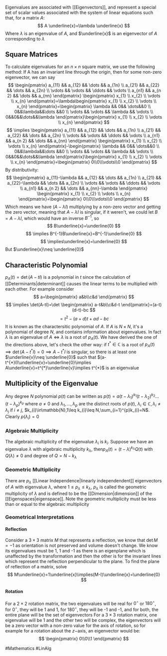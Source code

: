 Eigenvalues are associated with [[Eigenvectors]], and represent a special set of scalar values associated with the system of linear equations such that, for a matrix $A$: 
$$
A \underline{x}=\lambda \underline{x}
$$
Where $\lambda$ is an eigenvalue of $A$, and $\underline{x}$ is an eigenvector of $A$ corresponding to $\lambda$
## Square Matrices
To calculate eigenvalues for an $n\times n$ square matrix, we use the following method:
If A has an invariant line through the origin, then for some non-zero eigenvector, we can say 
$$
\begin{pmatrix}
a_{11} && a_{12} && \dots && a_{1n} \\
a_{21} && a_{22} && \dots && a_{2n} \\
\vdots && \vdots && \ddots && \vdots \\
a_{n1} && a_{n 2} && \dots && a_{nn}
\end{pmatrix}
\begin{pmatrix}
x_{1} \\ x_{2} \\ \vdots \\ x_{n}
\end{pmatrix}=\lambda\begin{pmatrix}
x_{1} \\ x_{2} \\ \vdots \\ x_{n}
\end{pmatrix}=\begin{pmatrix}
\lambda && 0&& \dots&&0 \\
0&&\lambda&&\dots &&0 \\
\vdots && \vdots && \lambda && \vdots \\
0&&0&&\dots&&\lambda
\end{pmatrix}\begin{pmatrix}
x_{1} \\ x_{2} \\ \vdots \\ x_{n}
\end{pmatrix}
$$
$$
\implies \begin{pmatrix}
a_{11} && a_{12} && \dots && a_{1n} \\
a_{21} && a_{22} && \dots && a_{2n} \\
\vdots && \vdots && \ddots && \vdots \\
a_{n1} && a_{n 2} && \dots && a_{nn}
\end{pmatrix}
\begin{pmatrix}
x_{1} \\ x_{2} \\ \vdots \\ x_{n}
\end{pmatrix}-\begin{pmatrix}
\lambda && 0&& \dots&&0 \\
0&&\lambda&&\dots &&0 \\
\vdots && \vdots && \lambda && \vdots \\
0&&0&&\dots&&\lambda
\end{pmatrix}\begin{pmatrix}
x_{1} \\ x_{2} \\ \vdots \\ x_{n}
\end{pmatrix}=\begin{pmatrix}
0\\0\\\vdots\\0
\end{pmatrix}
$$
By distributivity:
$$
\begin{pmatrix}
a_{11}-\lambda && a_{12} && \dots && a_{1n} \\
a_{21} && a_{22}-\lambda && \dots && a_{2n} \\
\vdots && \vdots && \ddots && \vdots \\
a_{n1} && a_{n 2} && \dots && a_{nn}-\lambda
\end{pmatrix}
\begin{pmatrix}
x_{1} \\ x_{2} \\ \vdots \\ x_{n}
\end{pmatrix}=\begin{pmatrix}
0\\0\\\vdots\\0
\end{pmatrix}
$$
Which means we have $(A-\lambda I)$ multiplying by a non-zero vector and getting the zero vector, meaning that $A-\lambda I$ is singular, if it weren't, we could let $B=A-\lambda I$, which would have an inverse $B^{-1}$, so
$$
B\underline{x}=\underline{0}
$$
$$
\implies B^{-1}B\underline{x}=B^{-1}\underline{0}
$$
$$
 \implies\underline{x}=\underline{0}
$$
But $\underline{x}\neq \underline{0}$
## Characteristic Polynomial
$p_{A}(t)=\det(A-tI)$ is a polynomial in $t$ since the calculation of [[Determinants|determinant]] causes the linear terms to be multiplied with each other. For example consider 
$$
a=\begin{pmatrix}
a&b\\c&d
\end{pmatrix}
$$
$$
\implies \det(A-tI)=\det \begin{pmatrix}
a-t&b\\c&d-t
\end{pmatrix}=(a-t)(d-t)-bc
$$
$$
= t^{2}-(a+d)t+ad-bc
$$
It is known as the charactersitic polynomial of $A$. If $A$ is $N\times N$, it's a polynomial of degree $N$, and contains information about eigenvalues. In fact $\lambda$ is an eigenvalue of $A\iff\lambda$ is a root of $p_{A}(t)$. We have derived the one of the directions above, let's check the other way: if $t^{*}\in\mathbb{C}$ is a root of $p_{A}(t)\implies \det(A-t^{*}I)=0\implies A-t^{*}I$ is singular, so there is at least one $\underline{v}\neq  \underline{0}$ such that $(a-t^{*}I)\underline{v}=\underline{0}\implies A\underline{v}=t^{*}\underline{v}\implies t^{*}$ is an eigenvalue
## Multiplicity of the Eigenvalue
Any degree $N$ polynomial $p(t)$ can be written as $p(t)=a(t-\lambda_{1})^{k_{1}}(t-\lambda_{2})^{k_{2}}\dots(t-\lambda_{p})^{k_{p}}$ where $a\neq 0$ and $\lambda_{1},\dots,\lambda_{p}$ are the distinct roots of $p(t)$, $\lambda_{i}\in\mathbb{C},\lambda_{i}\neq\lambda_{j}$ if $i\neq j$, $k_{i}\in\mathbb{N},1\leq k_{i}\leq N,\sum_{i=1}^{p}k_{i}=N$. Clearly $p(\lambda_{i})=0$
### Algebraic Multiplicity
The algebraic multiplicity of the eigenvalue $\lambda_{i}$ is $k_{i}$. Suppose we have an eigenvalue $\lambda$ with algebraic multiplicity $k_{\lambda}$, then$p_{A}(t)=(t-\lambda)^{k_{\lambda}}Q(t)$ with $Q(\lambda)\neq 0$ and degree of $Q=N-k_{\lambda}$
### Geometric Multiplicity
There are $p_{\lambda}$ [[Linear Independence|linearly independendent]] eigenvectors of $A$ with eigenvalue $\lambda$, where $1\leq p_{\lambda}\leq k_{\lambda}$, $p_{\lambda}$ is called the geometric multiplicity of $\lambda$ and is defined to be the [[Dimension|dimension]] of the [[Eigenspaces|eigenspace]]. Note the geometric multiplicity must be less than or equal to the algebraic multiplicity
### Geometrical Interpretations
#### Reflection
Consider a $3\times{3}$ matrix $M$ that represents a reflection, we know that $\det M=-1$ as orientation is not preserved and volume doesn\'t change. We know its eigenvalues must be 1, 1 and -1 as there is an eigenplane which is unaffected by the transformation and then the other is for the invariant lines which represent the reflection perpendicular to the plane. To find the plane of reflection of a matrix, solve
$$
M\underline{x}=1\underline{x}\implies(M-I)\underline{x}=\underline{0}
$$
#### Rotation
For a $2\times 2$ rotation matrix, the two eigenvalues will be real for $0^{\circ}$ or $180^{\circ}$, for $0^{\circ}$, they will be 1 and 1, for $180^{\circ}$, they will be -1 and -1, and for both, the entire plane will be the set of eigenvectors
For a $3\times 3$ rotation matrix, one eigenvalue will be 1 and the other two will be complex, the eigenvectors will be a zero vector with a non-zero value for the axis of rotation, so for example for a rotation about the $z-$axis, an eigenvector would be:
$$
\begin{pmatrix}
0\\0\\1
\end{pmatrix}
$$

#Mathematics #LinAlg 